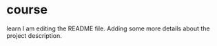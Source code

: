 # course
learn
I am editing the README file. Adding some more details about the project description.

